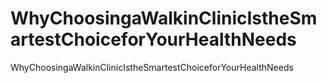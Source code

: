# WhyChoosingaWalkinClinicIstheSmartestChoiceforYourHealthNeeds
WhyChoosingaWalkinClinicIstheSmartestChoiceforYourHealthNeeds
